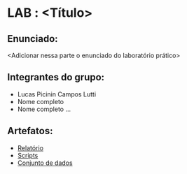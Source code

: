 
# LAB <XX> : <Título>

## Enunciado:

<Adicionar nessa parte o enunciado do laboratório prático>

## Integrantes do grupo:

* Lucas Picinin Campos Lutti
* Nome completo
* Nome completo ...

## Artefatos:

* [Relatório](docs/README.md)
* [Scripts](scripts)
* [Conjunto de dados](scripts/dataset)
  